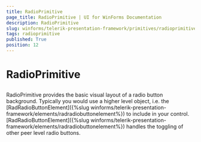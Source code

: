 ```yaml
---
title: RadioPrimitive
page_title: RadioPrimitive | UI for WinForms Documentation
description: RadioPrimitive
slug: winforms/telerik-presentation-framework/primitives/radioprimitive
tags: radioprimitive
published: True
position: 12
---
```


# RadioPrimitive



## 

RadioPrimitive provides the basic visual layout of a radio button background. Typically you would use a higher level object, i.e. the [RadRadioButtonElement]({%slug winforms/telerik-presentation-framework/elements/radradiobuttonelement%}) to include in your control. [RadRadioButtonElement]({%slug winforms/telerik-presentation-framework/elements/radradiobuttonelement%}) handles the toggling of other peer level radio buttons.
